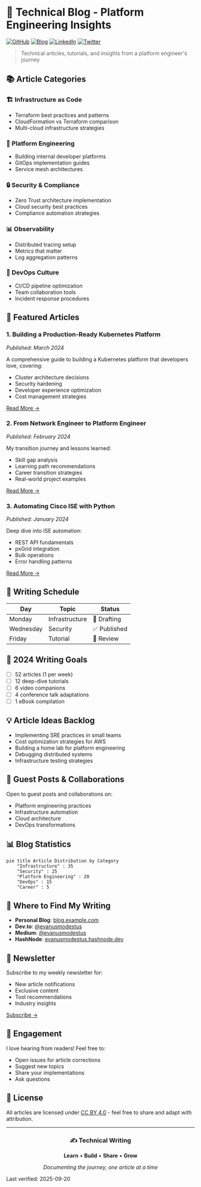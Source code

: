 # 📝 Technical Blog - Platform Engineering Insights

[![GitHub](https://img.shields.io/badge/GitHub-Tech%20Blog-181717?logo=github)](https://github.com/EvanusModestus/tech-blog)
[![Blog](https://img.shields.io/badge/Blog-Published%20Articles-FF5722?logo=hashnode)](https://blog.example.com)
[![LinkedIn](https://img.shields.io/badge/LinkedIn-Connect-0077B5?logo=linkedin)](https://linkedin.com/in/example)
[![Twitter](https://img.shields.io/badge/Twitter-Follow-1DA1F2?logo=twitter)](https://twitter.com/example)

> Technical articles, tutorials, and insights from a platform engineer's journey

## 📚 Article Categories

### 🏗️ Infrastructure as Code
- Terraform best practices and patterns
- CloudFormation vs Terraform comparison
- Multi-cloud infrastructure strategies

### 🔧 Platform Engineering
- Building internal developer platforms
- GitOps implementation guides
- Service mesh architectures

### 🔒 Security & Compliance
- Zero Trust architecture implementation
- Cloud security best practices
- Compliance automation strategies

### 📊 Observability
- Distributed tracing setup
- Metrics that matter
- Log aggregation patterns

### 🚀 DevOps Culture
- CI/CD pipeline optimization
- Team collaboration tools
- Incident response procedures

## 📖 Featured Articles

### 1. **Building a Production-Ready Kubernetes Platform**
*Published: March 2024*

A comprehensive guide to building a Kubernetes platform that developers love, covering:
- Cluster architecture decisions
- Security hardening
- Developer experience optimization
- Cost management strategies

[Read More →](articles/k8s-platform-guide.md)

### 2. **From Network Engineer to Platform Engineer**
*Published: February 2024*

My transition journey and lessons learned:
- Skill gap analysis
- Learning path recommendations
- Career transition strategies
- Real-world project examples

[Read More →](articles/career-transition.md)

### 3. **Automating Cisco ISE with Python**
*Published: January 2024*

Deep dive into ISE automation:
- REST API fundamentals
- pxGrid integration
- Bulk operations
- Error handling patterns

[Read More →](articles/ise-automation.md)

## 📝 Writing Schedule

| Day | Topic | Status |
|-----|-------|--------|
| Monday | Infrastructure | 📝 Drafting |
| Wednesday | Security | ✅ Published |
| Friday | Tutorial | 🔄 Review |

## 🎯 2024 Writing Goals

- [ ] 52 articles (1 per week)
- [ ] 12 deep-dive tutorials
- [ ] 6 video companions
- [ ] 4 conference talk adaptations
- [ ] 1 eBook compilation

## 💡 Article Ideas Backlog

- Implementing SRE practices in small teams
- Cost optimization strategies for AWS
- Building a home lab for platform engineering
- Debugging distributed systems
- Infrastructure testing strategies

## 🤝 Guest Posts & Collaborations

Open to guest posts and collaborations on:
- Platform engineering practices
- Infrastructure automation
- Cloud architecture
- DevOps transformations

## 📊 Blog Statistics

```mermaid
pie title Article Distribution by Category
    "Infrastructure" : 35
    "Security" : 25
    "Platform Engineering" : 20
    "DevOps" : 15
    "Career" : 5
```

## 🔗 Where to Find My Writing

- **Personal Blog**: [blog.example.com](https://blog.example.com)
- **Dev.to**: [@evanusmodestus](https://dev.to/evanusmodestus)
- **Medium**: [@evanusmodestus](https://medium.com/@evanusmodestus)
- **HashNode**: [evanusmodestus.hashnode.dev](https://evanusmodestus.hashnode.dev)

## 📮 Newsletter

Subscribe to my weekly newsletter for:
- New article notifications
- Exclusive content
- Tool recommendations
- Industry insights

[Subscribe →](https://newsletter.example.com)

## 💬 Engagement

I love hearing from readers! Feel free to:
- Open issues for article corrections
- Suggest new topics
- Share your implementations
- Ask questions

## 📄 License

All articles are licensed under [CC BY 4.0](https://creativecommons.org/licenses/by/4.0/) - feel free to share and adapt with attribution.

---

<div align="center">

### ✍️ Technical Writing

**Learn** • **Build** • **Share** • **Grow**

*Documenting the journey, one article at a time*

</div>
Last verified: 2025-09-20
